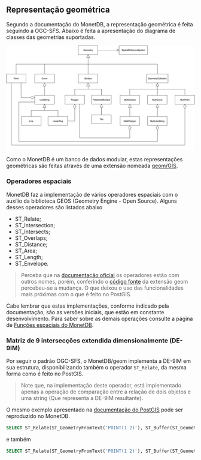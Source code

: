 ## Representação geométrica

Segundo a documentação do MonetDB, a representação geométrica é feita seguindo a OGC-SFS. Abaixo é feita a apresentação do diagrama de classes das geometrias suportadas.

![class_geometry](images/ogc-sfs.png)

Como o MonetDB é um banco de dados modular, estas representações geométricas são feitas através de uma extensão nomeada [geom/GIS](https://www.monetdb.org/Documentation/ServerProgramming/ExtendingSQL/GeoSpatial).

### Operadores espaciais

MonetDB faz a implementação de vários operadores espaciais com o auxílio da biblioteca GEOS (Geometry Engine - Open Source). Alguns desses operadores são listados abaixo

- ST_Relate;
- ST_Intersection;
- ST_Intersects;
- ST_Overlaps;
- ST_Distance;
- ST_Area;
- ST_Length;
- ST_Envelope.

> Perceba que na [documentação oficial](https://www.monetdb.org/Documentation/ServerProgramming/ExtendingSQL/GeoSpatial/SpatialFunctions) os operadores estão com outros nomes, porém, conferindo o [código fonte](https://github.com/MonetDB/MonetDB/tree/master/geom) da extensão geom percebeu-se a mudança. O que deixou o uso das funcionalidades mais próximas com o que é feito no PostGIS.

Cabe lembrar que estas implementações, conforme indicado pela documentação, são as versões iniciais, que estão em constante desenvolvimento. Para saber sobre as demais operações consulte a página de [Funções espaciais do MonetDB](https://www.monetdb.org/Documentation/ServerProgramming/ExtendingSQL/GeoSpatial/SpatialFunctions).

### Matriz de 9 intersecções extendida dimensionalmente (DE-9IM)

Por seguir o padrão OGC-SFS, o MonetDB/geom implementa a DE-9IM em sua estrutura, disponibilizando também o operador `ST_Relate`, da mesma forma como é feito no PostGIS.

> Note que, na implementação deste operador, está implementado apenas a operação de comparação entre a relação de dois objetos e uma string (Que representa a DE-9IM resultante).

O mesmo exemplo apresentado na [documentação do PostGIS](https://postgis.net/docs/ST_Relate.html) pode ser reproduzido no MonetDB.

```sql
SELECT ST_Relate(ST_GeometryFromText('POINT(1 2)'), ST_Buffer(ST_GeometryFromText('POINT(1 2)'),2), '0FFFFF212');
```

e também

```sql
SELECT ST_Relate(ST_GeometryFromText('POINT(1 2)'), ST_Buffer(ST_GeometryFromText('POINT(1 2)'),2), '*FF*FF212');
```

